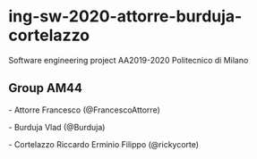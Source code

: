 # ing-sw-2020-attorre-burduja-cortelazzo
Software engineering project AA2019-2020 Politecnico di Milano

## Group AM44

<mat> - Attorre Francesco (@FrancescoAttorre)

<mail>

<mat> - Burduja Vlad (@Burduja)

<mail>

<mat> - Cortelazzo Riccardo Erminio Filippo (@rickycorte)

<mail>